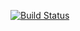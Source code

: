[![Build Status](https://travis-ci.org/evgeshkarub/lab01.svg?branch=master)](https://travis-ci.org/evgeshkarub/lab01)
